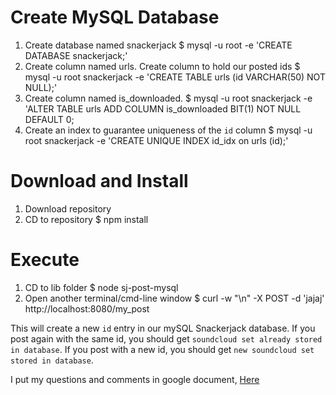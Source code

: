 # Create MySQL Database

1. Create database named snackerjack
    $ mysql -u root -e 'CREATE DATABASE snackerjack;'
1. Create column named urls. Create column to hold our posted ids
    $ mysql -u root snackerjack -e 'CREATE TABLE urls (id VARCHAR(50) NOT NULL);'
1. Create column named is_downloaded.
    $ mysql -u root snackerjack -e 'ALTER TABLE urls ADD COLUMN is_downloaded BIT(1) NOT NULL DEFAULT 0;
1. Create an index to guarantee uniqueness of the `id` column
    $ mysql -u root snackerjack -e 'CREATE UNIQUE INDEX id_idx on urls (id);'

# Download and Install

1. Download repository
1. CD to repository
    $ npm install

# Execute

1. CD to lib folder
    $ node sj-post-mysql
1. Open another terminal/cmd-line window
    $ curl -w "\n" -X POST -d 'jajaj' http://localhost:8080/my_post

This will create a new `id` entry in our mySQL Snackerjack database. If you post again with the same id, you should get `soundcloud set already stored in database`. If you post with a new id, you should get `new soundcloud set stored in database`.

I put my questions and comments in google document, [Here](https://docs.google.com/document/d/1FNd47uc3m51GhhGFNgVBMnQJNVB9psmx_CYko5iOfWs/edit?usp=sharing )
